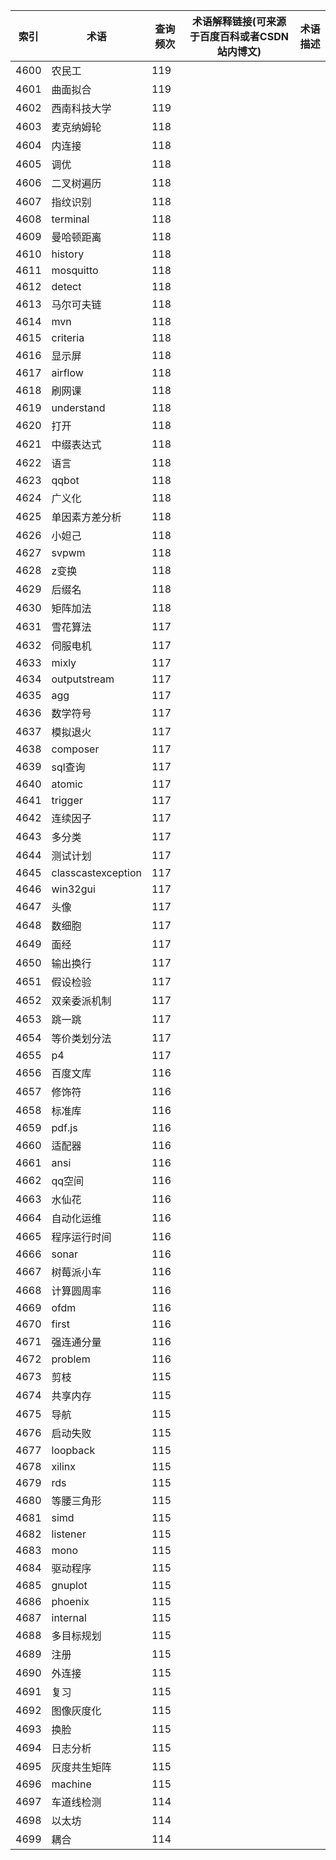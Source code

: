 | 索引   | 术语                 | 查询频次 | 术语解释链接(可来源于百度百科或者CSDN站内博文) | 术语描述 |
| ---- | ------------------ | ---- | -------------------------- | ---- |
| 4600 | 农民工                | 119  |                            |      |
| 4601 | 曲面拟合               | 119  |                            |      |
| 4602 | 西南科技大学             | 119  |                            |      |
| 4603 | 麦克纳姆轮              | 118  |                            |      |
| 4604 | 内连接                | 118  |                            |      |
| 4605 | 调优                 | 118  |                            |      |
| 4606 | 二叉树遍历              | 118  |                            |      |
| 4607 | 指纹识别               | 118  |                            |      |
| 4608 | terminal           | 118  |                            |      |
| 4609 | 曼哈顿距离              | 118  |                            |      |
| 4610 | history            | 118  |                            |      |
| 4611 | mosquitto          | 118  |                            |      |
| 4612 | detect             | 118  |                            |      |
| 4613 | 马尔可夫链              | 118  |                            |      |
| 4614 | mvn                | 118  |                            |      |
| 4615 | criteria           | 118  |                            |      |
| 4616 | 显示屏                | 118  |                            |      |
| 4617 | airflow            | 118  |                            |      |
| 4618 | 刷网课                | 118  |                            |      |
| 4619 | understand         | 118  |                            |      |
| 4620 | 打开                 | 118  |                            |      |
| 4621 | 中缀表达式              | 118  |                            |      |
| 4622 | 语言                 | 118  |                            |      |
| 4623 | qqbot              | 118  |                            |      |
| 4624 | 广义化                | 118  |                            |      |
| 4625 | 单因素方差分析            | 118  |                            |      |
| 4626 | 小妲己                | 118  |                            |      |
| 4627 | svpwm              | 118  |                            |      |
| 4628 | z变换                | 118  |                            |      |
| 4629 | 后缀名                | 118  |                            |      |
| 4630 | 矩阵加法               | 118  |                            |      |
| 4631 | 雪花算法               | 117  |                            |      |
| 4632 | 伺服电机               | 117  |                            |      |
| 4633 | mixly              | 117  |                            |      |
| 4634 | outputstream       | 117  |                            |      |
| 4635 | agg                | 117  |                            |      |
| 4636 | 数学符号               | 117  |                            |      |
| 4637 | 模拟退火               | 117  |                            |      |
| 4638 | composer           | 117  |                            |      |
| 4639 | sql查询              | 117  |                            |      |
| 4640 | atomic             | 117  |                            |      |
| 4641 | trigger            | 117  |                            |      |
| 4642 | 连续因子               | 117  |                            |      |
| 4643 | 多分类                | 117  |                            |      |
| 4644 | 测试计划               | 117  |                            |      |
| 4645 | classcastexception | 117  |                            |      |
| 4646 | win32gui           | 117  |                            |      |
| 4647 | 头像                 | 117  |                            |      |
| 4648 | 数细胞                | 117  |                            |      |
| 4649 | 面经                 | 117  |                            |      |
| 4650 | 输出换行               | 117  |                            |      |
| 4651 | 假设检验               | 117  |                            |      |
| 4652 | 双亲委派机制             | 117  |                            |      |
| 4653 | 跳一跳                | 117  |                            |      |
| 4654 | 等价类划分法             | 117  |                            |      |
| 4655 | p4                 | 117  |                            |      |
| 4656 | 百度文库               | 116  |                            |      |
| 4657 | 修饰符                | 116  |                            |      |
| 4658 | 标准库                | 116  |                            |      |
| 4659 | pdf.js             | 116  |                            |      |
| 4660 | 适配器                | 116  |                            |      |
| 4661 | ansi               | 116  |                            |      |
| 4662 | qq空间               | 116  |                            |      |
| 4663 | 水仙花                | 116  |                            |      |
| 4664 | 自动化运维              | 116  |                            |      |
| 4665 | 程序运行时间             | 116  |                            |      |
| 4666 | sonar              | 116  |                            |      |
| 4667 | 树莓派小车              | 116  |                            |      |
| 4668 | 计算圆周率              | 116  |                            |      |
| 4669 | ofdm               | 116  |                            |      |
| 4670 | first              | 116  |                            |      |
| 4671 | 强连通分量              | 116  |                            |      |
| 4672 | problem            | 116  |                            |      |
| 4673 | 剪枝                 | 115  |                            |      |
| 4674 | 共享内存               | 115  |                            |      |
| 4675 | 导航                 | 115  |                            |      |
| 4676 | 启动失败               | 115  |                            |      |
| 4677 | loopback           | 115  |                            |      |
| 4678 | xilinx             | 115  |                            |      |
| 4679 | rds                | 115  |                            |      |
| 4680 | 等腰三角形              | 115  |                            |      |
| 4681 | simd               | 115  |                            |      |
| 4682 | listener           | 115  |                            |      |
| 4683 | mono               | 115  |                            |      |
| 4684 | 驱动程序               | 115  |                            |      |
| 4685 | gnuplot            | 115  |                            |      |
| 4686 | phoenix            | 115  |                            |      |
| 4687 | internal           | 115  |                            |      |
| 4688 | 多目标规划              | 115  |                            |      |
| 4689 | 注册                 | 115  |                            |      |
| 4690 | 外连接                | 115  |                            |      |
| 4691 | 复习                 | 115  |                            |      |
| 4692 | 图像灰度化              | 115  |                            |      |
| 4693 | 换脸                 | 115  |                            |      |
| 4694 | 日志分析               | 115  |                            |      |
| 4695 | 灰度共生矩阵             | 115  |                            |      |
| 4696 | machine            | 115  |                            |      |
| 4697 | 车道线检测              | 114  |                            |      |
| 4698 | 以太坊                | 114  |                            |      |
| 4699 | 耦合                 | 114  |                            |      |
